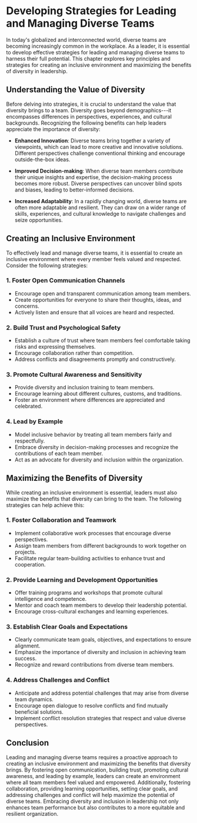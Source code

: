 Developing Strategies for Leading and Managing Diverse Teams
=======================================================================

In today's globalized and interconnected world, diverse teams are becoming increasingly common in the workplace. As a leader, it is essential to develop effective strategies for leading and managing diverse teams to harness their full potential. This chapter explores key principles and strategies for creating an inclusive environment and maximizing the benefits of diversity in leadership.

Understanding the Value of Diversity
------------------------------------

Before delving into strategies, it is crucial to understand the value that diversity brings to a team. Diversity goes beyond demographics---it encompasses differences in perspectives, experiences, and cultural backgrounds. Recognizing the following benefits can help leaders appreciate the importance of diversity:

* **Enhanced Innovation**: Diverse teams bring together a variety of viewpoints, which can lead to more creative and innovative solutions. Different perspectives challenge conventional thinking and encourage outside-the-box ideas.

* **Improved Decision-making**: When diverse team members contribute their unique insights and expertise, the decision-making process becomes more robust. Diverse perspectives can uncover blind spots and biases, leading to better-informed decisions.

* **Increased Adaptability**: In a rapidly changing world, diverse teams are often more adaptable and resilient. They can draw on a wider range of skills, experiences, and cultural knowledge to navigate challenges and seize opportunities.

Creating an Inclusive Environment
---------------------------------

To effectively lead and manage diverse teams, it is essential to create an inclusive environment where every member feels valued and respected. Consider the following strategies:

### 1. Foster Open Communication Channels

* Encourage open and transparent communication among team members.
* Create opportunities for everyone to share their thoughts, ideas, and concerns.
* Actively listen and ensure that all voices are heard and respected.

### 2. Build Trust and Psychological Safety

* Establish a culture of trust where team members feel comfortable taking risks and expressing themselves.
* Encourage collaboration rather than competition.
* Address conflicts and disagreements promptly and constructively.

### 3. Promote Cultural Awareness and Sensitivity

* Provide diversity and inclusion training to team members.
* Encourage learning about different cultures, customs, and traditions.
* Foster an environment where differences are appreciated and celebrated.

### 4. Lead by Example

* Model inclusive behavior by treating all team members fairly and respectfully.
* Embrace diversity in decision-making processes and recognize the contributions of each team member.
* Act as an advocate for diversity and inclusion within the organization.

Maximizing the Benefits of Diversity
------------------------------------

While creating an inclusive environment is essential, leaders must also maximize the benefits that diversity can bring to the team. The following strategies can help achieve this:

### 1. Foster Collaboration and Teamwork

* Implement collaborative work processes that encourage diverse perspectives.
* Assign team members from different backgrounds to work together on projects.
* Facilitate regular team-building activities to enhance trust and cooperation.

### 2. Provide Learning and Development Opportunities

* Offer training programs and workshops that promote cultural intelligence and competence.
* Mentor and coach team members to develop their leadership potential.
* Encourage cross-cultural exchanges and learning experiences.

### 3. Establish Clear Goals and Expectations

* Clearly communicate team goals, objectives, and expectations to ensure alignment.
* Emphasize the importance of diversity and inclusion in achieving team success.
* Recognize and reward contributions from diverse team members.

### 4. Address Challenges and Conflict

* Anticipate and address potential challenges that may arise from diverse team dynamics.
* Encourage open dialogue to resolve conflicts and find mutually beneficial solutions.
* Implement conflict resolution strategies that respect and value diverse perspectives.

Conclusion
----------

Leading and managing diverse teams requires a proactive approach to creating an inclusive environment and maximizing the benefits that diversity brings. By fostering open communication, building trust, promoting cultural awareness, and leading by example, leaders can create an environment where all team members feel valued and empowered. Additionally, fostering collaboration, providing learning opportunities, setting clear goals, and addressing challenges and conflict will help maximize the potential of diverse teams. Embracing diversity and inclusion in leadership not only enhances team performance but also contributes to a more equitable and resilient organization.
